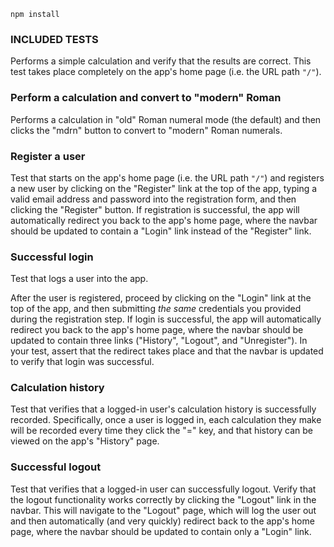 
```
npm install
```

### INCLUDED TESTS

Performs a simple calculation and verify that the results are correct.  This test takes place completely on the app's home page (i.e. the URL path `"/"`).

### Perform a calculation and convert to "modern" Roman

Performs a calculation in "old" Roman numeral mode (the default) and then clicks the "mdrn" button to convert to "modern" Roman numerals.  

### Register a user 

Test that starts on the app's home page (i.e. the URL path `"/"`) and registers a new user by clicking on the "Register" link at the top of the app, typing a valid email address and password into the registration form, and then clicking the "Register" button.  If registration is successful, the app will automatically redirect you back to the app's home page, where the navbar should be updated to contain a "Login" link instead of the "Register" link. 

### Successful login

Test that logs a user into the app.  

After the user is registered, proceed by clicking on the "Login" link at the top of the app, and then submitting *the same* credentials you provided during the registration step.  If login is successful, the app will automatically redirect you back to the app's home page, where the navbar should be updated to contain three links ("History", "Logout", and "Unregister").  In your test, assert that the redirect takes place and that the navbar is updated to verify that login was successful.

### Calculation history

Test that verifies that a logged-in user's calculation history is successfully recorded.  Specifically, once a user is logged in, each calculation they make will be recorded every time they click the "=" key, and that history can be viewed on the app's "History" page.


### Successful logout

Test that verifies that a logged-in user can successfully logout. Verify that the logout functionality works correctly by clicking the "Logout" link in the navbar.  This will navigate to the "Logout" page, which will log the user out and then automatically (and very quickly) redirect back to the app's home page, where the navbar should be updated to contain only a "Login" link.  

